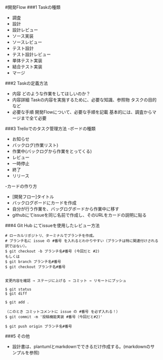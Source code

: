 #開発Flow
###1 Taskの種類
- 調査
- 設計
- 設計レビュー
- ソース実装
- ソースレビュー
- テスト設計
- テスト設計レビュー
- 単体テスト実装
- 結合テスト実装
- マージ

###2 Taskの定義方法
- 内容
    どのような作業をしてほしいのか？
- 内容詳細
Taskの内容を実施するために、必要な知識、参照物
タスクの目的など
- 必要な手順
開発Flowについて、必要な手順を記載
基本的には、調査からマージまで全て必要

###3 Trelloでのタスク管理方法
-ボードの種類
- お知らせ
- バックログ(作業リスト)
- 作業中(バックログから作業をとってくる)
- レビュー
- 一時停止
- 終了
- リリース

-カードの作り方
  - [開発フロー]タイトル
  - バックログボードにカードを作成
  - 自分が行う作業を、バッグログボードから作業中に移す
  - githubにてissueを同じ名前で作成し、そのURLをカードの説明に貼る

###4 Git Hub にてissueを使用したレビュー方法

 ```
# ローカルリポジトリ、ターミナルでブランチを作成。
# ブランチ名に issue の #番号 を入れるとわかりやすい（ブランチは特に関連付けされる訳ではない）。
$ git checkout -b ブランチ名#番号 (今回だと #2)
もしくは
$ git branch ブランチ名#番号
$ git checkout ブランチ名#番号


 変更内容を確認 → ステージに上げる → コミット → リモートにプッシュ

$ git status
$ git diff

$ git add .

（このとき コミットコメントに issue の #番号 を必ず入れる！）
$ git commit -m '投稿機能実装 #番号（今回だと#2)'

$ git push origin ブランチ名#番号

 ```

###5 その他
- 設計書は、plantumlとmarkdownでできるだけ作成する。(markdownのサンプルを参照)
